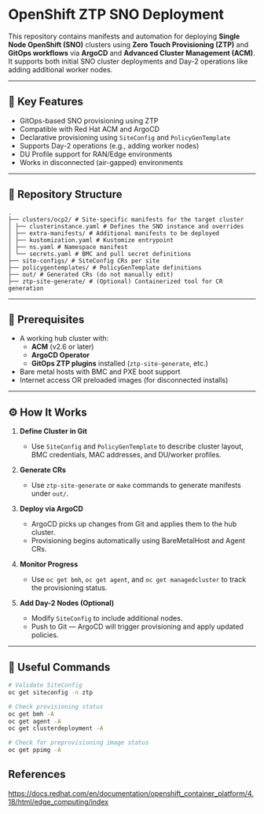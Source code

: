 # OpenShift ZTP SNO Deployment

This repository contains manifests and automation for deploying **Single Node OpenShift (SNO)** clusters using **Zero Touch Provisioning (ZTP)** and **GitOps workflows** via **ArgoCD** and **Advanced Cluster Management (ACM)**. It supports both initial SNO cluster deployments and Day-2 operations like adding additional worker nodes.

---

## 🔧 Key Features

- GitOps-based SNO provisioning using ZTP
- Compatible with Red Hat ACM and ArgoCD
- Declarative provisioning using `SiteConfig` and `PolicyGenTemplate`
- Supports Day-2 operations (e.g., adding worker nodes)
- DU Profile support for RAN/Edge environments
- Works in disconnected (air-gapped) environments

---

## 📁 Repository Structure

```
.
├── clusters/ocp2/ # Site-specific manifests for the target cluster
│ ├── clusterinstance.yaml # Defines the SNO instance and overrides
│ ├── extra-manifests/ # Additional manifests to be deployed
│ ├── kustomization.yaml # Kustomize entrypoint
│ ├── ns.yaml # Namespace manifest
│ └── secrets.yaml # BMC and pull secret definitions
├── site-configs/ # SiteConfig CRs per site
├── policygentemplates/ # PolicyGenTemplate definitions
├── out/ # Generated CRs (do not manually edit)
├── ztp-site-generate/ # (Optional) Containerized tool for CR generation
```

---

## 🚀 Prerequisites

- A working hub cluster with:
  - **ACM** (v2.6 or later)
  - **ArgoCD Operator**
  - **GitOps ZTP plugins** installed (`ztp-site-generate`, etc.)
- Bare metal hosts with BMC and PXE boot support
- Internet access OR preloaded images (for disconnected installs)

---

## ⚙️ How It Works

1. **Define Cluster in Git**
   - Use `SiteConfig` and `PolicyGenTemplate` to describe cluster layout, BMC credentials, MAC addresses, and DU/worker profiles.

2. **Generate CRs**
   - Use `ztp-site-generate` or `make` commands to generate manifests under `out/`.

3. **Deploy via ArgoCD**
   - ArgoCD picks up changes from Git and applies them to the hub cluster.
   - Provisioning begins automatically using BareMetalHost and Agent CRs.

4. **Monitor Progress**
   - Use `oc get bmh`, `oc get agent`, and `oc get managedcluster` to track the provisioning status.

5. **Add Day-2 Nodes (Optional)**
   - Modify `SiteConfig` to include additional nodes.
   - Push to Git — ArgoCD will trigger provisioning and apply updated policies.

---

## 🧪 Useful Commands

```bash
# Validate SiteConfig
oc get siteconfig -n ztp

# Check provisioning status
oc get bmh -A
oc get agent -A
oc get clusterdeployment -A

# Check for preprovisioning image status
oc get ppimg -A
```

## References
https://docs.redhat.com/en/documentation/openshift_container_platform/4.18/html/edge_computing/index

